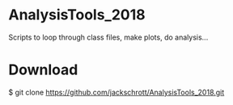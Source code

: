 # AnalysisTools_2018
Scripts to loop through class files, make plots, do analysis...

# Download

$ git clone https://github.com/jackschrott/AnalysisTools_2018.git
